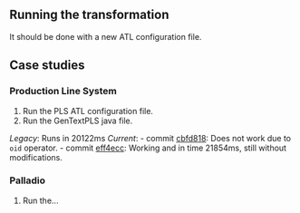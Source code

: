## Running the transformation

It should be done with a new ATL configuration file.

## Case studies

### Production Line System

1. Run the PLS ATL configuration file.
2. Run the GenTextPLS java file.

*Legacy*: Runs in 20122ms
*Current*:
    - commit [cbfd818](https://github.com/antmordel/emotions2maude_atl/commit/cbfd818d4b78fd3c8cd3b472e4e436ec4c2c6db8): Does not work due to `oid` operator.
    - commit [eff4ecc](https://github.com/antmordel/emotions2maude_atl/commit/eff4ecc830e03f04225cc780d883ca54044ba504): Working and in time 21854ms, still without modifications.

### Palladio

1. Run the...
